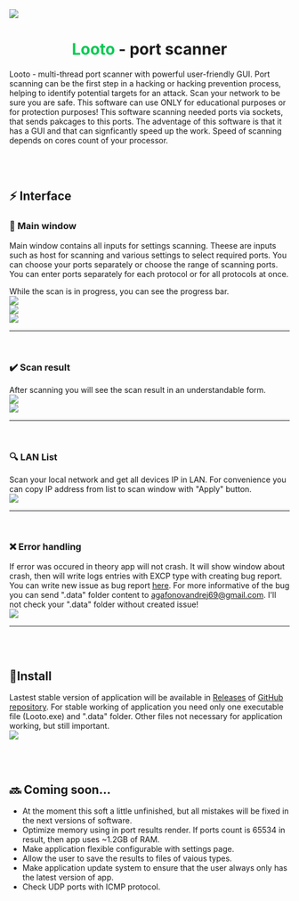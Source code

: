 <img src="./Looto/Images/logo_green.png" style="display: block;margin-left: auto;margin-right: auto;">

<h1 style="text-align:center"><span style="color:#00C953">Looto</span> - port scanner</h1>

Looto - multi-thread port scanner with powerful user-friendly GUI. Port scanning can be the first step in a hacking or hacking prevention process, helping to identify potential targets for an attack. Scan your network to be sure you are safe. This software can use ONLY for educational purposes or for protection purposes! This software scanning needed ports via sockets, that sends pakcages to this ports. The adventage of this software is that it has a GUI and that can signficantly speed up the work. Speed of scanning depends on cores count of your processor.

<br/>
<br/>

## ⚡ Interface

### 🔧 Main window
Main window contains all inputs for settings scanning. Theese are inputs such as host for scanning and various settings to select required ports. You can choose your ports separately or choose the range of scanning ports. You can enter ports separately for each protocol or for all protocols at once.

While the scan is in progress, you can see the progress bar.
<img src="./README_RESOURCES/IM_1.png" style="display: block;margin-left: auto;margin-right: auto;">
<img src="./README_RESOURCES/IM_2.png" style="display: block;margin-left: auto;margin-right: auto;">
<img src="./README_RESOURCES/IM_3.png" style="display: block;margin-left: auto;margin-right: auto;">

---
<br/>

### ✔️ Scan result
After scanning you will see the scan result in an understandable form.
<img src="./README_RESOURCES/IM_4.png" style="display: block;margin-left: auto;margin-right: auto;">
<img src="./README_RESOURCES/IM_5.png" style="display: block;margin-left: auto;margin-right: auto;">

---
<br/>


### 🔍 LAN List
Scan your local network and get all devices IP in LAN. For convenience you can copy IP address from list to scan window with "Apply" button.
<img src="./README_RESOURCES/IM_6.png" style="display: block;margin-left: auto;margin-right: auto;">

---
<br/>

### ❌ Error handling
If error was occured in theory app will not crash. It will show window about crash, then will write logs entries with EXCP type with creating bug report. You can write new issue as bug report [here](https://github.com/DES-Destry/Looto/issues/new?assignees=DES-Destry&labels=bug&template=bug_report.md&title=Looto+have+a+bug%21). For more informative of the bug you can send ".data" folder content to agafonovandrej69@gmail.com. I'll not check your ".data" folder without created issue!
<img src="./README_RESOURCES/IM_7.png" style="display: block;margin-left: auto;margin-right: auto;">

---
<br/>
<br/>

## 📜Install
Lastest stable version of application will be available in [Releases](https://github.com/DES-Destry/Looto/releases) of [GitHub repository](https://github.com/DES-Destry/Looto). For stable working of application you need only one executable file (Looto.exe) and ".data" folder. Other files not necessary for application working, but still important.
<img src="./README_RESOURCES/IM_8.png" style="display: block;margin-left: auto;margin-right: auto;">

<br/>
<br/>

## 🔜 Coming soon...
- At the moment this soft a little unfinished, but all mistakes will be fixed in the next versions of software.
- Optimize memory using in port results render. If ports count is 65534 in result, then app uses ~1.2GB of RAM.
- Make application flexible configurable with settings page.
- Allow the user to save the results to files of vaious types.
- Make application update system to ensure that the user always only has the latest version of app.
- Check UDP ports with ICMP protocol.